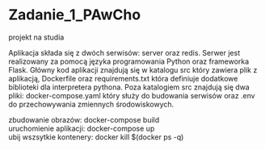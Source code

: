 # Zadanie_1_PAwCho
projekt na studia

Aplikacja składa się z dwóch serwisów: server oraz redis. 
Serwer jest realizowany za pomocą języka programowania Python oraz frameworka Flask.
Główny kod aplikacji znajdują się w katalogu src który zawiera plik z aplikacją,
Dockerfile oraz requirements.txt która definiuje dodatkowe biblioteki dla interpretera pythona. 
Poza katalogiem src znajdują się dwa pliki: docker-compose.yaml który służy do budowania serwisów 
oraz .env do przechowywania zmiennych środowiskowych.

zbudowanie obrazów: docker-compose build <br>
uruchomienie aplikacji: docker-compose up <br>
ubij wszsytkie kontenery: docker kill $(docker ps -q)
